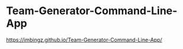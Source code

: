 # Team-Generator-Command-Line-App


 https://imbingz.github.io/Team-Generator-Command-Line-App/
 
 
